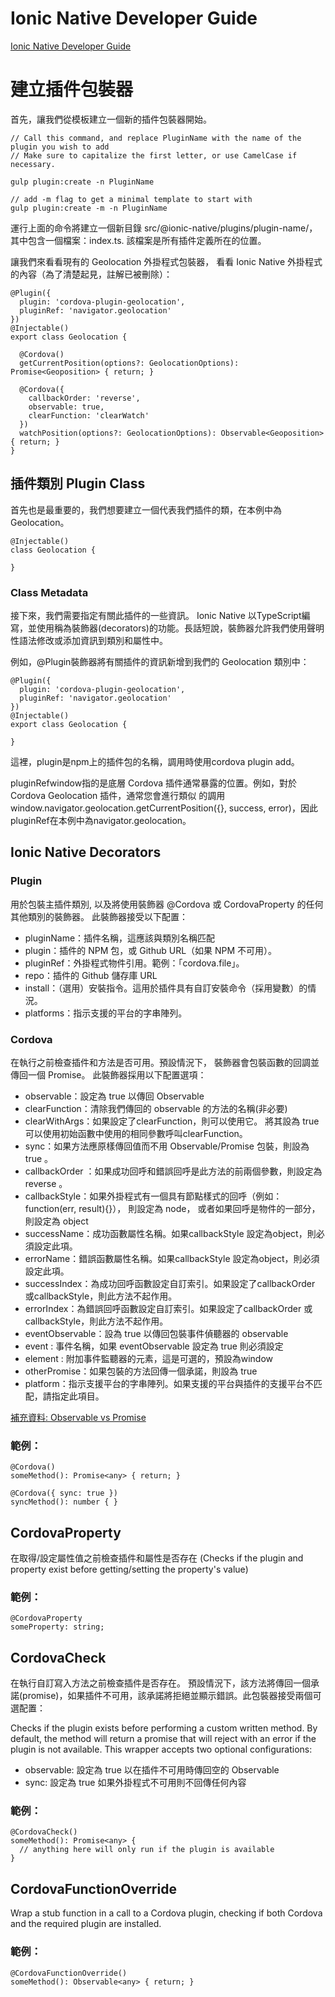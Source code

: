 # Ionic Native Developer Guide

[Ionic Native Developer Guide](https://github.com/ionic-team/ionic-native-google-maps/blob/master/DEVELOPER.md)

# 建立插件包裝器
首先，讓我們從模板建立一個新的插件包裝器開始。
```
// Call this command, and replace PluginName with the name of the plugin you wish to add
// Make sure to capitalize the first letter, or use CamelCase if necessary.
 
gulp plugin:create -n PluginName

// add -m flag to get a minimal template to start with
gulp plugin:create -m -n PluginName
```

運行上面的命令將建立一個新目錄
src/@ionic-native/plugins/plugin-name/，
其中包含一個檔案：index.ts.
該檔案是所有插件定義所在的位置。

讓我們來看看現有的 Geolocation 外掛程式包裝器，
看看 Ionic Native 外掛程式的內容（為了清楚起見，註解已被刪除）：

```
@Plugin({
  plugin: 'cordova-plugin-geolocation',
  pluginRef: 'navigator.geolocation'
})
@Injectable()
export class Geolocation {

  @Cordova()
  getCurrentPosition(options?: GeolocationOptions): Promise<Geoposition> { return; }

  @Cordova({
    callbackOrder: 'reverse',
    observable: true,
    clearFunction: 'clearWatch'
  })
  watchPosition(options?: GeolocationOptions): Observable<Geoposition> { return; }
}
```

## 插件類別 Plugin Class
首先也是最重要的，我們想要建立一個代表我們插件的類，在本例中為 Geolocation。
```
@Injectable()
class Geolocation {

}
```

### Class Metadata
接下來，我們需要指定有關此插件的一些資訊。 Ionic Native 以TypeScript編寫，並使用稱為裝飾器(decorators)的功能。長話短說，裝飾器允許我們使用聲明性語法修改或添加資訊到類別和屬性中。

例如，@Plugin裝飾器將有關插件的資訊新增到我們的 Geolocation 類別中：
```
@Plugin({
  plugin: 'cordova-plugin-geolocation',
  pluginRef: 'navigator.geolocation'
})
@Injectable()
export class Geolocation {

}
```
這裡，plugin是npm上的插件包的名稱，調用時使用cordova plugin add。

pluginRefwindow指的是底層 Cordova 插件通常暴露的位置。例如，對於 Cordova Geolocation 插件，通常您會進行類似 的調用window.navigator.geolocation.getCurrentPosition({}, success, error)，因此pluginRef在本例中為navigator.geolocation。


## Ionic Native Decorators

### Plugin

用於包裝主插件類別, 以及將使用裝飾器
@Cordova 或 CordovaProperty 的任何其他類別的裝飾器。
此裝飾器接受以下配置：

- pluginName：插件名稱，這應該與類別名稱匹配
- plugin：插件的 NPM 包，或 Github URL（如果 NPM 不可用）。
- pluginRef：外掛程式物件引用。範例：「cordova.file」。
- repo：插件的 Github 儲存庫 URL
- install：（選用）安裝指令。這用於插件具有自訂安裝命令（採用變數）的情況。
- platforms：指示支援的平台的字串陣列。

### Cordova

在執行之前檢查插件和方法是否可用。預設情況下，
裝飾器會包裝函數的回調並傳回一個 Promise。
此裝飾器採用以下配置選項：

- observable：設定為 true 以傳回 Observable
- clearFunction：清除我們傳回的 observable 的方法的名稱(非必要)
- clearWithArgs：如果設定了clearFunction，則可以使用它。
	將其設為 true 可以使用初始函數中使用的相同參數呼叫clearFunction。
- sync：如果方法應原樣傳回值而不用 Observable/Promise 包裝，則設為 true 。
- callbackOrder ：如果成功回呼和錯誤回呼是此方法的前兩個參數，則設定為 reverse 。
- callbackStyle：如果外掛程式有一個具有節點樣式的回呼（例如：function(err, result){}），
		則設定為 node，
		或者如果回呼是物件的一部分，則設定為 object
- successName：成功函數屬性名稱。如果callbackStyle 設定為object，則必須設定此項。
- errorName：錯誤函數屬性名稱。如果callbackStyle 設定為object，則必須設定此項。
- successIndex：為成功回呼函數設定自訂索引。如果設定了callbackOrder 或callbackStyle，則此方法不起作用。
- errorIndex：為錯誤回呼函數設定自訂索引。如果設定了callbackOrder 或callbackStyle，則此方法不起作用。
- eventObservable：設為 true 以傳回包裝事件偵聽器的 observable
- event : 事件名稱，如果 eventObservable 設定為 true 則必須設定
- element : 附加事件監聽器的元素，這是可選的，預設為window
- otherPromise：如果包裝的方法回傳一個承諾，則設為 true
- platform：指示支援平台的字串陣列。如果支援的平台與插件的支援平台不匹配，請指定此項目。

[補充資料: Observable vs Promise](https://angular.io/guide/comparing-observables)

### 範例：

```
@Cordova()
someMethod(): Promise<any> { return; }

@Cordova({ sync: true })
syncMethod(): number { }
```

## CordovaProperty
在取得/設定屬性值之前檢查插件和屬性是否存在
(Checks if the plugin and property exist before getting/setting the property's value)

### 範例：
```
@CordovaProperty
someProperty: string;
```

## CordovaCheck
在執行自訂寫入方法之前檢查插件是否存在。
預設情況下，該方法將傳回一個承諾(promise)，如果插件不可用，該承諾將拒絕並顯示錯誤。此包裝器接受兩個可選配置：

Checks if the plugin exists before performing a custom written method. By default, the method will return a promise that will reject with an error if the plugin is not available. This wrapper accepts two optional configurations:

- observable: 設定為 true 以在插件不可用時傳回空的 Observable
- sync: 設定為 true 如果外掛程式不可用則不回傳任何內容

### 範例：
```
@CordovaCheck()
someMethod(): Promise<any> {
  // anything here will only run if the plugin is available
}
```

## CordovaFunctionOverride
Wrap a stub function in a call to a Cordova plugin, checking if both Cordova and the required plugin are installed.

### 範例：
```
@CordovaFunctionOverride()
someMethod(): Observable<any> { return; }
```
